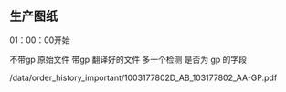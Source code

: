 ## 生产图纸



01：00：00开始

不带gp 原始文件
带gp 翻译好的文件
多一个检测 是否为 gp 的字段

/data/order_history_important/1003177802D_AB_103177802_AA-GP.pdf